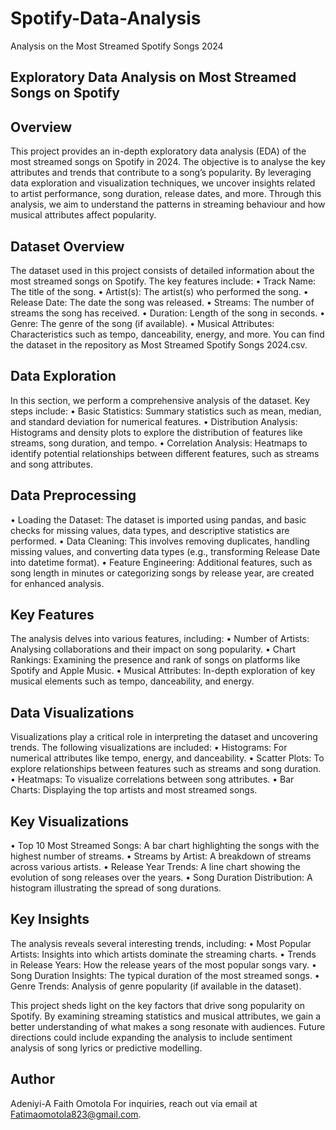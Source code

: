 # Spotify-Data-Analysis
Analysis on the Most Streamed Spotify Songs 2024
## Exploratory Data Analysis on Most Streamed Songs on Spotify

## Overview
This project provides an in-depth exploratory data analysis (EDA) of the most streamed songs on Spotify in 2024. The objective is to analyse the key attributes and trends that contribute to a song’s popularity. By leveraging data exploration and visualization techniques, we uncover insights related to artist performance, song duration, release dates, and more. Through this analysis, we aim to understand the patterns in streaming behaviour and how musical attributes affect popularity.

## Dataset Overview
The dataset used in this project consists of detailed information about the most streamed songs on Spotify. The key features include:
•	Track Name: The title of the song.
•	Artist(s): The artist(s) who performed the song.
•	Release Date: The date the song was released.
•	Streams: The number of streams the song has received.
•	Duration: Length of the song in seconds.
•	Genre: The genre of the song (if available).
•	Musical Attributes: Characteristics such as tempo, danceability, energy, and more.
You can find the dataset in the repository as Most Streamed Spotify Songs 2024.csv.

 ## Data Exploration
In this section, we perform a comprehensive analysis of the dataset. Key steps include:
•	Basic Statistics: Summary statistics such as mean, median, and standard deviation for numerical features.
•	Distribution Analysis: Histograms and density plots to explore the distribution of features like streams, song duration, and tempo.
•	Correlation Analysis: Heatmaps to identify potential relationships between different features, such as streams and song attributes.

## Data Preprocessing
•	Loading the Dataset: The dataset is imported using pandas, and basic checks for missing values, data types, and descriptive statistics are performed.
•	Data Cleaning: This involves removing duplicates, handling missing values, and converting data types (e.g., transforming Release Date into datetime format).
•	Feature Engineering: Additional features, such as song length in minutes or categorizing songs by release year, are created for enhanced analysis.

## Key Features
The analysis delves into various features, including:
•	Number of Artists: Analysing collaborations and their impact on song popularity.
•	Chart Rankings: Examining the presence and rank of songs on platforms like Spotify and Apple Music.
•	Musical Attributes: In-depth exploration of key musical elements such as tempo, danceability, and energy.

## Data Visualizations
Visualizations play a critical role in interpreting the dataset and uncovering trends. The following visualizations are included:
•	Histograms: For numerical attributes like tempo, energy, and danceability.
•	Scatter Plots: To explore relationships between features such as streams and song duration.
•	Heatmaps: To visualize correlations between song attributes.
•	Bar Charts: Displaying the top artists and most streamed songs.

## Key Visualizations
•	Top 10 Most Streamed Songs: A bar chart highlighting the songs with the highest number of streams.
•	Streams by Artist: A breakdown of streams across various artists.
•	Release Year Trends: A line chart showing the evolution of song releases over the years.
•	Song Duration Distribution: A histogram illustrating the spread of song durations.

## Key Insights
The analysis reveals several interesting trends, including:
•	Most Popular Artists: Insights into which artists dominate the streaming charts.
•	Trends in Release Years: How the release years of the most popular songs vary.
•	Song Duration Insights: The typical duration of the most streamed songs.
•	Genre Trends: Analysis of genre popularity (if available in the dataset).

This project sheds light on the key factors that drive song popularity on Spotify. By examining streaming statistics and musical attributes, we gain a better understanding of what makes a song resonate with audiences. Future directions could include expanding the analysis to include sentiment analysis of song lyrics or predictive modelling.

 ## Author
Adeniyi-A Faith Omotola
For inquiries, reach out via email at Fatimaomotola823@gmail.com.


